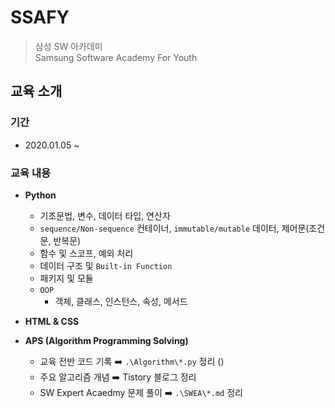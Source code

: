 # SSAFY
> 삼성 SW 아카데미  
Samsung Software Academy For Youth  

## 교육 소개
### 기간
  - 2020.01.05 ~ 
### 교육 내용
- __Python__
  - 기초문법, 변수, 데이터 타입, 연산자
  - `sequence/Non-sequence` 컨테이너, `immutable/mutable` 데이터, 제어문(조건문, 반복문)
  - 함수 및 스코프, 예외 처리
  - 데이터 구조 및 `Built-in Function`
  - 패키지 및 모듈
  - `OOP`
    - 객체, 클래스, 인스턴스, 속성, 메서드
    
- __HTML & CSS__
- __APS (Algorithm Programming Solving)__
  - 교육 전반 코드 기록 :arrow_right: `.\Algorithm\*.py` 정리 ()
  - 주요 알고리즘 개념 :arrow_right: Tistory 블로그 정리
  - SW Expert Acaedmy 문제 풀이 :arrow_right: `.\SWEA\*.md` 정리
